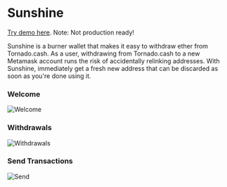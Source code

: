 # Sunshine

[Try demo here](https://rawfalafel.github.io/sunshine). Note: Not production ready!

Sunshine is a burner wallet that makes it easy to withdraw ether from Tornado.cash. As a user, withdrawing from Tornado.cash to a new Metamask account runs the risk of accidentally relinking addresses. With Sunshine, immediately get a fresh new address that can be discarded as soon as you're done using it.

### Welcome
![Welcome](https://i.imgur.com/tuM5gDn.jpg)

### Withdrawals
![Withdrawals](https://i.imgur.com/3KOpxI4.jpg)

### Send Transactions
![Send](https://i.imgur.com/ybjVmzu.jpg)
